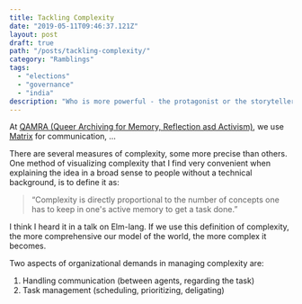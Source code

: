 ```yaml
---
title: Tackling Complexity
date: "2019-05-11T09:46:37.121Z"
layout: post
draft: true
path: "/posts/tackling-complexity/"
category: "Ramblings"
tags:
  - "elections"
  - "governance"
  - "india"
description: "Who is more powerful - the protagonist or the storyteller? This is me trying to stay optimistic in times of a major socio-political crisis of the world!"
---
```


At [QAMRA (Queer Archiving for Memory, Reflection asd Activism)](https://qamra.in), we use [Matrix](https://matrix.org) for communication, ...

There are several measures of complexity, some more precise than others. One method of visualizing complexity that I find very convenient when explaining the idea in a broad sense to people without a technical background, is to define it as:

> “Complexity is directly proportional to the number of concepts one has to keep in one's active memory to get a task done.”

I think I heard it in a talk on Elm-lang. If we use this definition of complexity, the more comprehensive our model of the world, the more complex it becomes.

Two aspects of organizational demands in managing complexity are:

1. Handling communication (between agents, regarding the task)
2. Task management (scheduling, prioritizing, deligating)
